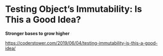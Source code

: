 # Testing Object’s Immutability: Is This a Good Idea?

**Stronger bases to grow higher**

https://coderstower.com/2019/06/04/testing-immutability-is-this-a-good-idea/
